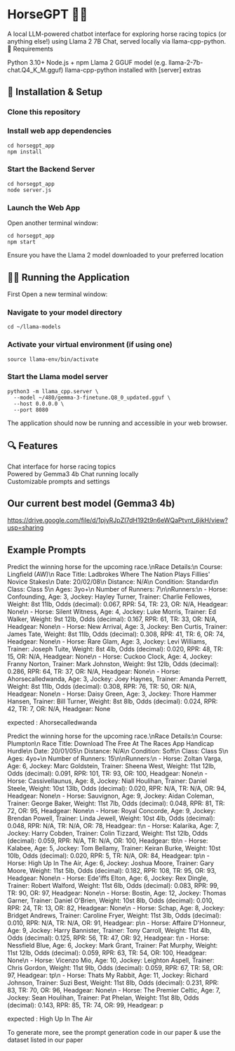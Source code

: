 # HorseGPT 🐎💬
A local LLM-powered chatbot interface for exploring horse racing topics (or anything else!) using Llama 2 7B Chat, served locally via llama-cpp-python.
🧠 Requirements

Python 3.10+
Node.js + npm
Llama 2 GGUF model (e.g. llama-2-7b-chat.Q4_K_M.gguf)
llama-cpp-python installed with [server] extras

## 🚀 Installation & Setup

### Clone this repository

### Install web app dependencies
```
cd horsegpt_app
npm install
```

### Start the Backend Server
```
cd horsegpt_app
node server.js
```
### Launch the Web App
Open another terminal window:
```
cd horsegpt_app
npm start
```

Ensure you have the Llama 2 model downloaded to your preferred location

## 🏃‍♂️ Running the Application
First Open a new terminal window:

### Navigate to your model directory
```cd ~/llama-models```

### Activate your virtual environment (if using one)
```source llama-env/bin/activate```

### Start the Llama model server
```
python3 -m llama_cpp.server \
  --model ~/480/gemma-3-finetune.Q8_0_updated.gguf \
  --host 0.0.0.0 \
  --port 8080
```
The application should now be running and accessible in your web browser.

## 🔍 Features
Chat interface for horse racing topics\
Powered by Gemma3 4b Chat running locally\
Customizable prompts and settings

## Our current best model (Gemma3 4b)
https://drive.google.com/file/d/1pjyRJpZI7dH192t9n6eWQaPtvnt_6jkH/view?usp=sharing

## Example Prompts
Predict the winning horse for the upcoming race.\nRace Details:\n Course: Lingfield (AW)\n Race Title: Ladbrokes Where The Nation Plays Fillies' Novice Stakes\n Date: 20/02/08\n Distance: N/A\n Condition: Standard\n Class: Class 5\n Ages: 3yo+\n Number of Runners: 7\n\nRunners:\n - Horse: Confounding, Age: 3, Jockey: Hayley Turner, Trainer: Charlie Fellowes, Weight: 8st 11lb, Odds (decimal): 0.067, RPR: 54, TR: 23, OR: N/A, Headgear: None\n - Horse: Silent Witness, Age: 4, Jockey: Luke Morris, Trainer: Ed Walker, Weight: 9st 12lb, Odds (decimal): 0.167, RPR: 61, TR: 33, OR: N/A, Headgear: None\n - Horse: New Arrival, Age: 3, Jockey: Ben Curtis, Trainer: James Tate, Weight: 8st 11lb, Odds (decimal): 0.308, RPR: 41, TR: 6, OR: 74, Headgear: None\n - Horse: Rare Glam, Age: 3, Jockey: Levi Williams, Trainer: Joseph Tuite, Weight: 8st 4lb, Odds (decimal): 0.020, RPR: 48, TR: 15, OR: N/A, Headgear: None\n - Horse: Cuckoo Clock, Age: 4, Jockey: Franny Norton, Trainer: Mark Johnston, Weight: 9st 12lb, Odds (decimal): 0.286, RPR: 64, TR: 37, OR: N/A, Headgear: None\n - Horse: Ahorsecalledwanda, Age: 3, Jockey: Joey Haynes, Trainer: Amanda Perrett, Weight: 8st 11lb, Odds (decimal): 0.308, RPR: 76, TR: 50, OR: N/A, Headgear: None\n - Horse: Daisy Green, Age: 3, Jockey: Thore Hammer Hansen, Trainer: Bill Turner, Weight: 8st 8lb, Odds (decimal): 0.024, RPR: 42, TR: 7, OR: N/A, Headgear: None

expected : Ahorsecalledwanda

Predict the winning horse for the upcoming race.\nRace Details:\n Course: Plumpton\n Race Title: Download The Free At The Races App Handicap Hurdle\n Date: 20/01/05\n Distance: N/A\n Condition: Soft\n Class: Class 5\n Ages: 4yo+\n Number of Runners: 15\n\nRunners:\n - Horse: Zoltan Varga, Age: 6, Jockey: Marc Goldstein, Trainer: Sheena West, Weight: 11st 12lb, Odds (decimal): 0.091, RPR: 101, TR: 93, OR: 100, Headgear: None\n - Horse: Cassivellaunus, Age: 8, Jockey: Niall Houlihan, Trainer: Daniel Steele, Weight: 10st 13lb, Odds (decimal): 0.020, RPR: N/A, TR: N/A, OR: 94, Headgear: None\n - Horse: Sauvignon, Age: 9, Jockey: Aidan Coleman, Trainer: George Baker, Weight: 11st 7lb, Odds (decimal): 0.048, RPR: 81, TR: 72, OR: 95, Headgear: None\n - Horse: Royal Concorde, Age: 9, Jockey: Brendan Powell, Trainer: Linda Jewell, Weight: 10st 4lb, Odds (decimal): 0.048, RPR: N/A, TR: N/A, OR: 78, Headgear: t\n - Horse: Kalarika, Age: 7, Jockey: Harry Cobden, Trainer: Colin Tizzard, Weight: 11st 12lb, Odds (decimal): 0.059, RPR: N/A, TR: N/A, OR: 100, Headgear: tb\n - Horse: Kalabee, Age: 5, Jockey: Tom Bellamy, Trainer: Keiran Burke, Weight: 10st 10lb, Odds (decimal): 0.020, RPR: 5, TR: N/A, OR: 84, Headgear: tp\n - Horse: High Up In The Air, Age: 6, Jockey: Joshua Moore, Trainer: Gary Moore, Weight: 11st 5lb, Odds (decimal): 0.182, RPR: 108, TR: 95, OR: 93, Headgear: None\n - Horse: Ede'iffs Elton, Age: 6, Jockey: Rex Dingle, Trainer: Robert Walford, Weight: 11st 6lb, Odds (decimal): 0.083, RPR: 99, TR: 90, OR: 97, Headgear: None\n - Horse: Bostin, Age: 12, Jockey: Thomas Garner, Trainer: Daniel O'Brien, Weight: 10st 8lb, Odds (decimal): 0.010, RPR: 24, TR: 13, OR: 82, Headgear: None\n - Horse: Schap, Age: 8, Jockey: Bridget Andrews, Trainer: Caroline Fryer, Weight: 11st 3lb, Odds (decimal): 0.010, RPR: N/A, TR: N/A, OR: 91, Headgear: p\n - Horse: Affaire D'Honneur, Age: 9, Jockey: Harry Bannister, Trainer: Tony Carroll, Weight: 11st 4lb, Odds (decimal): 0.125, RPR: 56, TR: 47, OR: 92, Headgear: t\n - Horse: Nessfield Blue, Age: 6, Jockey: Mark Grant, Trainer: Pat Murphy, Weight: 11st 12lb, Odds (decimal): 0.059, RPR: 63, TR: 54, OR: 100, Headgear: None\n - Horse: Vicenzo Mio, Age: 10, Jockey: Leighton Aspell, Trainer: Chris Gordon, Weight: 11st 9lb, Odds (decimal): 0.059, RPR: 67, TR: 58, OR: 97, Headgear: tp\n - Horse: Thats My Rabbit, Age: 11, Jockey: Richard Johnson, Trainer: Suzi Best, Weight: 11st 8lb, Odds (decimal): 0.231, RPR: 83, TR: 70, OR: 96, Headgear: None\n - Horse: The Premier Celtic, Age: 7, Jockey: Sean Houlihan, Trainer: Pat Phelan, Weight: 11st 8lb, Odds (decimal): 0.143, RPR: 85, TR: 74, OR: 99, Headgear: p

expected : High Up In The Air

To generate more, see the prompt generation code in our paper & use the dataset listed in our paper


